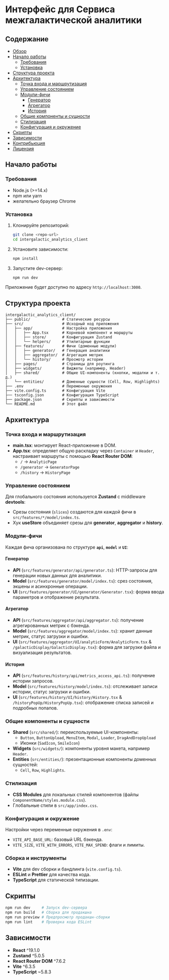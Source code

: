 # Интерфейс для Сервиса межгалактической аналитики

## Содержание

- [Обзор](#обзор)
- [Начало работы](#начало-работы)
  - [Требования](#требования)
  - [Установка](#установка)
- [Структура проекта](#структура-проекта)
- [Архитектура](#архитектура)
  - [Точка входа и маршрутизация](#точка-входа-и-маршрутизация)
  - [Управление состоянием](#управление-состоянием)
  - [Модули-фичи](#модули-фичи)
    - [Генератор](#генератор)
    - [Агрегатор](#агрегатор)
    - [История](#история)
  - [Общие компоненты и сущности](#общие-компоненты-и-сущности)
  - [Стилизация](#стилизация)
  - [Конфигурация и окружение](#конфигурация-и-окружение)
- [Скрипты](#скрипты)
- [Зависимости](#зависимости)
- [Контрибьюция](#контрибьюция)
- [Лицензия](#лицензия)

## Начало работы

### Требования

- Node.js (>=14.x)
- npm или yarn
- желательно браузер Chrome

### Установка

1. Клонируйте репозиторий:
   ```bash
   git clone <repo-url>
   cd intergalactic_analytics_client
   ```
2. Установите зависимости:
   ```bash
   npm install
   ```
3. Запустите dev-сервер:
   ```bash
   npm run dev
   ```

Приложение будет доступно по адресу `http://localhost:3000`.

## Структура проекта

```
intergalactic_analytics_client/
├── public/              # Статические ресурсы
├── src/                 # Исходный код приложения
│   ├── app/             # Настройка приложения
│   │   ├── App.tsx      # Корневой компонент и маршруты
│   │   ├── store/       # Конфигурация Zustand
│   │   └── helpers/     # Утилитарные функции
│   ├── features/        # Фичи (доменные модули)
│   │   ├── generator/   # Генерация аналитики
│   │   ├── aggregator/  # Агрегация метрик
│   │   └── history/     # Просмотр истории
│   ├── pages/           # Страницы для роутинга
│   ├── widgets/         # Виджеты (например, Header)
│   ├── shared/          # Общие UI-компоненты (кнопки, модалки и т. д.)
│   └── entities/        # Доменные сущности (Cell, Row, Highlights)
├── .env                 # Переменные окружения
├── vite.config.ts       # Конфигурация Vite
├── tsconfig.json        # Конфигурация TypeScript
├── package.json         # Скрипты и зависимости
└── README.md            # Этот файл
```

## Архитектура

### Точка входа и маршрутизация

- **main.tsx**: монтирует React-приложение в DOM.
- **App.tsx**: определяет общую раскладку через `Container` и `Header`, настраивает маршруты с помощью **React Router DOM**:
  - `/` → `AnalyticPage`
  - `/generator` → `GeneratorPage`
  - `/history` → `HistoryPage`

### Управление состоянием

Для глобального состояния используется **Zustand** с middleware **devtools**:

- Срезы состояния (`slices`) создаются для каждой фичи в `src/features/*/model/index.ts`.
- Хук **useStore** объединяет срезы для **generator**, **aggregator** и **history**.

### Модули-фичи

Каждая фича организована по структуре **`api`**, **`model`** и **`UI`**:

#### Генератор

- **API** (`src/features/generator/api/generator.ts`): HTTP-запросы для генерации новых данных для аналитики.
- **Model** (`src/features/generator/model/index.ts`): срез состояния, экшены и асинхронные операции.
- **UI** (`src/features/generator/UI/generator/Generator.tsx`): форма ввода параметров и отображение результата.

#### Агрегатор

- **API** (`src/features/aggregator/api/aggregator.ts`): получение агрегированных метрик с бэкенда.
- **Model** (`src/features/aggregator/model/index.ts`): хранит данные метрик, статус загрузки и ошибки.
- **UI** (`src/features/aggregator/UI/analyticForm/AnalyticForm.tsx` & `/galacticDisplay/GalacticDisplay.tsx`): форма для загрузки файла и визуализация результатов.

#### История

- **API** (`src/features/history/api/metrics_access_api.ts`): получение истории запросов.
- **Model** (`src/features/history/model/index.ts`): отслеживает записи истории, статус загрузки и ошибки.
- **UI** (`src/features/history/UI/history/History.tsx` & `/historyPopUp/HistoryPopUp.tsx`): отображение списка записей и подробных попапов.

### Общие компоненты и сущности

- **Shared** (`src/shared/`): переиспользуемые UI-компоненты:
  - `Button`, `ButtonUpload`, `MenuItem`, `Modal`, `Loader`, `DragAndDropUpload`
  - Иконки (`SadIcon`, `SmileIcon`)
- **Widgets** (`src/widgets/`): компоненты уровня макета, например `Header`.
- **Entities** (`src/entities/`): презентационные компоненты доменных сущностей:
  - `Cell`, `Row`, `Highlights`.

### Стилизация

- **CSS Modules** для локальных стилей компонентов (файлы `ComponentName/styles.module.css`).
- Глобальные стили в `src/app/index.css`.

### Конфигурация и окружение

Настройки через переменные окружения в `.env`:

- `VITE_API_BASE_URL`: базовый URL бэкенда.
- `VITE_SIZE`, `VITE_WITH_ERRORS`, `VITE_MAX_SPEND`: флаги и лимиты.

### Сборка и инструменты

- **Vite** для dev сборки и бандлинга (`vite.config.ts`).
- **ESLint** и **Prettier** для качества кода.
- **TypeScript** для статической типизации.

## Скрипты

```bash
npm run dev     # Запуск dev-сервера
npm run build   # Сборка для продакшна
npm run preview # Предпросмотр продакшн-сборки
npm run lint    # Проверка кода ESLint
```

## Зависимости

- **React** ^19.1.0
- **Zustand** ^5.0.5
- **React Router DOM** ^7.6.2
- **Vite** ^6.3.5
- **TypeScript** ~5.8.3






